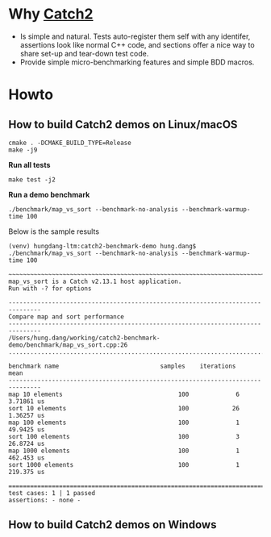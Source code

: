 # Why [Catch2](https://github.com/catchorg/Catch2) #

* Is simple and natural. Tests auto-register them self with any identifer, assertions look like normal C++ code, and sections offer a nice way to share set-up and tear-down test code.
* Provide simple micro-benchmarking features and simple BDD macros.

# Howto #

## How to build Catch2 demos on Linux/macOS  ##

``` shell
cmake . -DCMAKE_BUILD_TYPE=Release
make -j9
```

**Run all tests**

``` shell
make test -j2
```

**Run a demo benchmark**

``` shell
./benchmark/map_vs_sort --benchmark-no-analysis --benchmark-warmup-time 100
```

Below is the sample results

``` text
(venv) hungdang-ltm:catch2-benchmark-demo hung.dang$ ./benchmark/map_vs_sort --benchmark-no-analysis --benchmark-warmup-time 100

~~~~~~~~~~~~~~~~~~~~~~~~~~~~~~~~~~~~~~~~~~~~~~~~~~~~~~~~~~~~~~~~~~~~~~~~~~~~~~~
map_vs_sort is a Catch v2.13.1 host application.
Run with -? for options

-------------------------------------------------------------------------------
Compare map and sort performance
-------------------------------------------------------------------------------
/Users/hung.dang/working/catch2-benchmark-demo/benchmark/map_vs_sort.cpp:26
...............................................................................

benchmark name                            samples    iterations          mean
-------------------------------------------------------------------------------
map 10 elements                                100             6    3.71861 us
sort 10 elements                               100            26    1.36257 us
map 100 elements                               100             1    49.9425 us
sort 100 elements                              100             3    26.8724 us
map 1000 elements                              100             1    462.453 us
sort 1000 elements                             100             1    219.375 us

===============================================================================
test cases: 1 | 1 passed
assertions: - none -
```

## How to build Catch2 demos on Windows  ##

